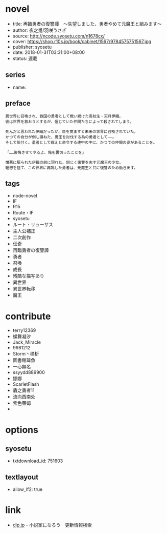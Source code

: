 # novel

- title: 再臨勇者の復讐譚　～失望しました、勇者やめて元魔王と組みます～
- author: 夜之兎/羽咲うさぎ
- source: http://ncode.syosetu.com/n1678cx/
- cover: https://shop.r10s.jp/book/cabinet/1567/9784575751567.jpg
- publisher: syosetu
- date: 2018-01-31T03:31:00+08:00
- status: 連載

## series

- name:

## preface


```
異世界に召喚され、救国の勇者として戦い続けた高校生・天月伊織。
彼は世界を救おうとするが、信じていた仲間たちによって殺されてしまう。

死んだと思われた伊織だったが、目を覚ますと未来の世界に召喚されていた。
かつての自分が倒し損ねた、魔王を討伐する為の勇者として――。
そして気付く。勇者として戦えと命令する連中の中に、かつての仲間の姿があることを。

「……後悔させてやるよ、俺を裏切ったことを」

憎悪に駆られた伊織の前に現れた、同じく復讐を志す元魔王の少女。
理想を捨て、この世界に再臨した勇者は、元魔王と共に復讐のため動き出す。
```

## tags

- node-novel
- IF
- R15
- Route・IF
- syosetu
- ルート・リューザス
- 主人公補正
- 二次創作
- 伝奇
- 再臨勇者の復讐譚
- 勇者
- 召喚
- 成長
- 残酷な描写あり
- 異世界
- 異世界転移
- 魔王

# contribute

- terry12369
- 蝶舞凝汐
- Jack_Miracle
- 9981212
- Storm丶楪析
- 圖書館瑋魚
- 一心無名
- ssyydd889900
- 娜娜
- ScarletFlash
- 盾之勇者11
- 流向西南处
- 紫色萊姆
- 

# options

## syosetu

- txtdownload_id: 751603

## textlayout

- allow_lf2: true

# link

- [dip.jp](https://narou.dip.jp/search.php?text=n1678cx&novel=all&genre=all&new_genre=all&length=0&down=0&up=100) - 小説家になろう　更新情報検索


